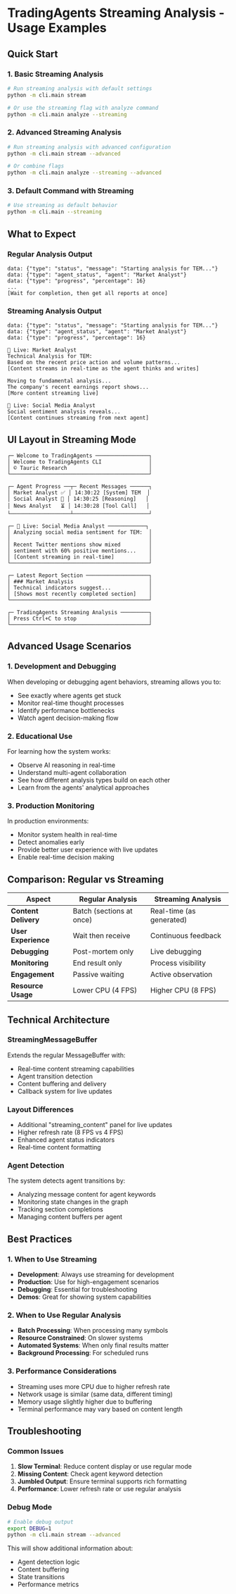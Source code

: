 # TradingAgents Streaming Analysis - Usage Examples

## Quick Start

### 1. Basic Streaming Analysis
```bash
# Run streaming analysis with default settings
python -m cli.main stream

# Or use the streaming flag with analyze command
python -m cli.main analyze --streaming
```

### 2. Advanced Streaming Analysis
```bash
# Run streaming analysis with advanced configuration
python -m cli.main stream --advanced

# Or combine flags
python -m cli.main analyze --streaming --advanced
```

### 3. Default Command with Streaming
```bash
# Use streaming as default behavior
python -m cli.main --streaming
```

## What to Expect

### Regular Analysis Output
```
data: {"type": "status", "message": "Starting analysis for TEM..."}
data: {"type": "agent_status", "agent": "Market Analyst"}
data: {"type": "progress", "percentage": 16}
...
[Wait for completion, then get all reports at once]
```

### Streaming Analysis Output
```
data: {"type": "status", "message": "Starting analysis for TEM..."}
data: {"type": "agent_status", "agent": "Market Analyst"}
data: {"type": "progress", "percentage": 16}

🔴 Live: Market Analyst
Technical Analysis for TEM:
Based on the recent price action and volume patterns...
[Content streams in real-time as the agent thinks and writes]

Moving to fundamental analysis...
The company's recent earnings report shows...
[More content streaming live]

🔴 Live: Social Media Analyst  
Social sentiment analysis reveals...
[Content continues streaming from next agent]
```

## UI Layout in Streaming Mode

```
┌─ Welcome to TradingAgents ─────────────────┐
│ Welcome to TradingAgents CLI               │
│ © Tauric Research                          │
└────────────────────────────────────────────┘

┌─ Agent Progress ──┬─ Recent Messages ──────┐
│ Market Analyst ✅ │ 14:30:22 [System] TEM  │
│ Social Analyst 🔄 │ 14:30:25 [Reasoning]   │
│ News Analyst   ⏳ │ 14:30:28 [Tool Call]   │
└───────────────────┴────────────────────────┘

┌─ 🔴 Live: Social Media Analyst ────────────┐
│ Analyzing social media sentiment for TEM:  │
│                                            │
│ Recent Twitter mentions show mixed         │
│ sentiment with 60% positive mentions...    │
│ [Content streaming in real-time]           │
└────────────────────────────────────────────┘

┌─ Latest Report Section ────────────────────┐
│ ### Market Analysis                        │
│ Technical indicators suggest...            │
│ [Shows most recently completed section]    │
└────────────────────────────────────────────┘

┌─ TradingAgents Streaming Analysis ─────────┐
│ Press Ctrl+C to stop                       │
└────────────────────────────────────────────┘
```

## Advanced Usage Scenarios

### 1. Development and Debugging
When developing or debugging agent behaviors, streaming allows you to:
- See exactly where agents get stuck
- Monitor real-time thought processes
- Identify performance bottlenecks
- Watch agent decision-making flow

### 2. Educational Use
For learning how the system works:
- Observe AI reasoning in real-time
- Understand multi-agent collaboration
- See how different analysis types build on each other
- Learn from the agents' analytical approaches

### 3. Production Monitoring
In production environments:
- Monitor system health in real-time
- Detect anomalies early
- Provide better user experience with live updates
- Enable real-time decision making

## Comparison: Regular vs Streaming

| Aspect | Regular Analysis | Streaming Analysis |
|--------|------------------|-------------------|
| **Content Delivery** | Batch (sections at once) | Real-time (as generated) |
| **User Experience** | Wait then receive | Continuous feedback |
| **Debugging** | Post-mortem only | Live debugging |
| **Monitoring** | End result only | Process visibility |
| **Engagement** | Passive waiting | Active observation |
| **Resource Usage** | Lower CPU (4 FPS) | Higher CPU (8 FPS) |

## Technical Architecture

### StreamingMessageBuffer
Extends the regular MessageBuffer with:
- Real-time content streaming capabilities
- Agent transition detection
- Content buffering and delivery
- Callback system for live updates

### Layout Differences
- Additional "streaming_content" panel for live updates
- Higher refresh rate (8 FPS vs 4 FPS)
- Enhanced agent status indicators
- Real-time content formatting

### Agent Detection
The system detects agent transitions by:
- Analyzing message content for agent keywords
- Monitoring state changes in the graph
- Tracking section completions
- Managing content buffers per agent

## Best Practices

### 1. When to Use Streaming
- **Development**: Always use streaming for development
- **Production**: Use for high-engagement scenarios
- **Debugging**: Essential for troubleshooting
- **Demos**: Great for showing system capabilities

### 2. When to Use Regular Analysis
- **Batch Processing**: When processing many symbols
- **Resource Constrained**: On slower systems
- **Automated Systems**: When only final results matter
- **Background Processing**: For scheduled runs

### 3. Performance Considerations
- Streaming uses more CPU due to higher refresh rate
- Network usage is similar (same data, different timing)
- Memory usage slightly higher due to buffering
- Terminal performance may vary based on content length

## Troubleshooting

### Common Issues
1. **Slow Terminal**: Reduce content display or use regular mode
2. **Missing Content**: Check agent keyword detection
3. **Jumbled Output**: Ensure terminal supports rich formatting
4. **Performance**: Lower refresh rate or use regular analysis

### Debug Mode
```bash
# Enable debug output
export DEBUG=1
python -m cli.main stream --advanced
```

This will show additional information about:
- Agent detection logic
- Content buffering
- State transitions
- Performance metrics 